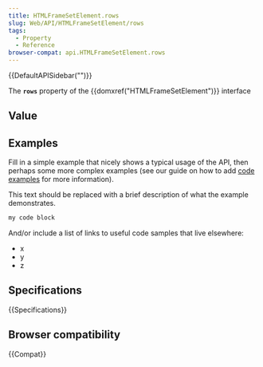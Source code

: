 ```yaml
---
title: HTMLFrameSetElement.rows
slug: Web/API/HTMLFrameSetElement/rows
tags:
  - Property
  - Reference
browser-compat: api.HTMLFrameSetElement.rows
---
```

{{DefaultAPISidebar("")}}

The **`rows`** property of the {{domxref("HTMLFrameSetElement")}} interface 

## Value



## Examples

Fill in a simple example that nicely shows a typical usage of the API, then perhaps some more complex examples (see our guide on how to add [code examples](/en-US/docs/MDN/Contribute/Structures/Code_examples) for more information).

This text should be replaced with a brief description of what the example demonstrates.

```js
my code block
```

And/or include a list of links to useful code samples that live elsewhere:

*   x
*   y
*   z

## Specifications

{{Specifications}}

## Browser compatibility

{{Compat}}


